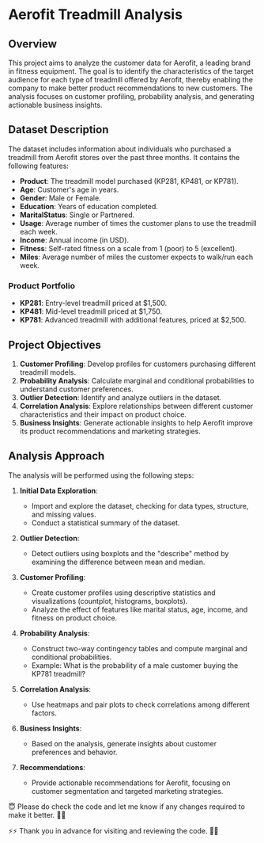 # Aerofit Treadmill Analysis

## Overview

This project aims to analyze the customer data for Aerofit, a leading brand in fitness equipment. The goal is to identify the characteristics of the target audience for each type of treadmill offered by Aerofit, thereby enabling the company to make better product recommendations to new customers. The analysis focuses on customer profiling, probability analysis, and generating actionable business insights.

## Dataset Description

The dataset includes information about individuals who purchased a treadmill from Aerofit stores over the past three months. It contains the following features:

- **Product**: The treadmill model purchased (KP281, KP481, or KP781).
- **Age**: Customer's age in years.
- **Gender**: Male or Female.
- **Education**: Years of education completed.
- **MaritalStatus**: Single or Partnered.
- **Usage**: Average number of times the customer plans to use the treadmill each week.
- **Income**: Annual income (in USD).
- **Fitness**: Self-rated fitness on a scale from 1 (poor) to 5 (excellent).
- **Miles**: Average number of miles the customer expects to walk/run each week.

### Product Portfolio

- **KP281**: Entry-level treadmill priced at $1,500.
- **KP481**: Mid-level treadmill priced at $1,750.
- **KP781**: Advanced treadmill with additional features, priced at $2,500.

## Project Objectives

1. **Customer Profiling**: Develop profiles for customers purchasing different treadmill models.
2. **Probability Analysis**: Calculate marginal and conditional probabilities to understand customer preferences.
3. **Outlier Detection**: Identify and analyze outliers in the dataset.
4. **Correlation Analysis**: Explore relationships between different customer characteristics and their impact on product choice.
5. **Business Insights**: Generate actionable insights to help Aerofit improve its product recommendations and marketing strategies.

## Analysis Approach

The analysis will be performed using the following steps:

1. **Initial Data Exploration**:
   - Import and explore the dataset, checking for data types, structure, and missing values.
   - Conduct a statistical summary of the dataset.

2. **Outlier Detection**:
   - Detect outliers using boxplots and the "describe" method by examining the difference between mean and median.

3. **Customer Profiling**:
   - Create customer profiles using descriptive statistics and visualizations (countplot, histograms, boxplots).
   - Analyze the effect of features like marital status, age, income, and fitness on product choice.

4. **Probability Analysis**:
   - Construct two-way contingency tables and compute marginal and conditional probabilities.
   - Example: What is the probability of a male customer buying the KP781 treadmill?

5. **Correlation Analysis**:
   - Use heatmaps and pair plots to check correlations among different factors.

6. **Business Insights**:
   - Based on the analysis, generate insights about customer preferences and behavior.

7. **Recommendations**:
   - Provide actionable recommendations for Aerofit, focusing on customer segmentation and targeted marketing strategies.

😇 Please do check the code and let me know if any changes required to make it better. 🤞🤞

⚡⚡ Thank you in advance for visiting and reviewing the code. 🙌😎
